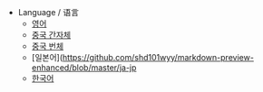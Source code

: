 - Language / 语言
    * [영어](https://github.com/shd101wyy/markdown-preview-enhanced/blob/master)
    * [중국 간자체](https://github.com/shd101wyy/markdown-preview-enhanced/blob/master/zh-cn)
    * [중국 번체](https://github.com/shd101wyy/markdown-preview-enhanced/blob/master/zh-tw)
    * [일본어](https://github.com/shd101wyy/markdown-preview-enhanced/blob/master/ja-jp
    * [한국어](https://github.com/shd101wyy/markdown-preview-enhanced/blob/master/ko-kr/)